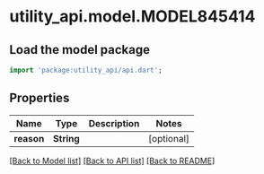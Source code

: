 # utility_api.model.MODEL845414

## Load the model package
```dart
import 'package:utility_api/api.dart';
```

## Properties
Name | Type | Description | Notes
------------ | ------------- | ------------- | -------------
**reason** | **String** |  | [optional] 

[[Back to Model list]](../README.md#documentation-for-models) [[Back to API list]](../README.md#documentation-for-api-endpoints) [[Back to README]](../README.md)


